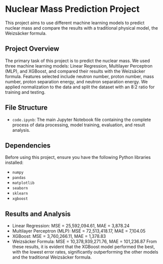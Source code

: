 # Nuclear Mass Prediction Project

This project aims to use different machine learning models to predict nuclear mass  and compare the results with a traditional physical model, the Weizsäcker formula.

## Project Overview

The primary task of this project is to predict the nuclear mass. We used three machine learning models: Linear Regression, Multilayer Perceptron (MLP), and XGBoost, and compared their results with the Weizsäcker formula. Features selected include neutron number, proton number, mass number, proton separation energy, and neutron separation energy. We applied normalization to the data and split the dataset with an 8:2 ratio for training and testing.

## File Structure

- `code.ipynb`: The main Jupyter Notebook file containing the complete process of data processing, model training, evaluation, and result analysis.

## Dependencies

Before using this project, ensure you have the following Python libraries installed:

- `numpy`
- `pandas`
- `matplotlib`
- `seaborn`
- `sklearn`
- `xgboost`

## Results and Analysis

- Linear Regression: MSE = 25,592,094.61, MAE = 3,878.24
- Multilayer Perceptron (MLP): MSE = 72,513,418.17, MAE = 7,104.05
- XGBoost: MSE = 3,760,266.11, MAE = 1,378.83
- Weizsäcker Formula: MSE = 10,378,939,271.76, MAE = 101,236.87
From these results, it is evident that the XGBoost model performed the best, with the lowest error rates, significantly outperforming the other models and the traditional Weizsäcker formula.
